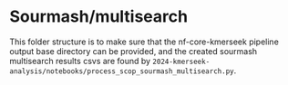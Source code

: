# Sourmash/multisearch

This folder structure is to make sure that the nf-core-kmerseek pipeline output base directory can be provided, and the created sourmash multisearch results csvs are found by `2024-kmerseek-analysis/notebooks/process_scop_sourmash_multisearch.py`.